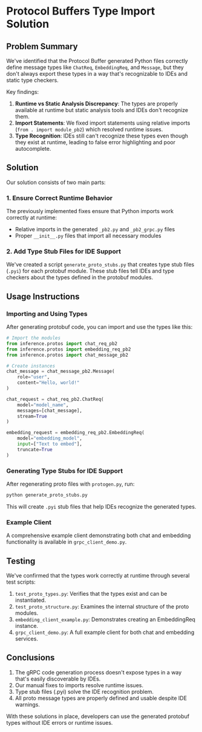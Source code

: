 # Protocol Buffers Type Import Solution

## Problem Summary

We've identified that the Protocol Buffer generated Python files correctly define message types like `ChatReq`, `EmbeddingReq`, and `Message`, but they don't always export these types in a way that's recognizable to IDEs and static type checkers.

Key findings:

1. **Runtime vs Static Analysis Discrepancy**: The types are properly available at runtime but static analysis tools and IDEs don't recognize them.
2. **Import Statements**: We fixed import statements using relative imports (`from . import module_pb2`) which resolved runtime issues.
3. **Type Recognition**: IDEs still can't recognize these types even though they exist at runtime, leading to false error highlighting and poor autocomplete.

## Solution

Our solution consists of two main parts:

### 1. Ensure Correct Runtime Behavior

The previously implemented fixes ensure that Python imports work correctly at runtime:

- Relative imports in the generated `_pb2.py` and `_pb2_grpc.py` files
- Proper `__init__.py` files that import all necessary modules

### 2. Add Type Stub Files for IDE Support

We've created a script `generate_proto_stubs.py` that creates type stub files (`.pyi`) for each protobuf module. These stub files tell IDEs and type checkers about the types defined in the protobuf modules.

## Usage Instructions

### Importing and Using Types

After generating protobuf code, you can import and use the types like this:

```python
# Import the modules
from inference.protos import chat_req_pb2
from inference.protos import embedding_req_pb2
from inference.protos import chat_message_pb2

# Create instances
chat_message = chat_message_pb2.Message(
    role="user",
    content="Hello, world!"
)

chat_request = chat_req_pb2.ChatReq(
    model="model_name",
    messages=[chat_message],
    stream=True
)

embedding_request = embedding_req_pb2.EmbeddingReq(
    model="embedding_model",
    input=["Text to embed"],
    truncate=True
)
```

### Generating Type Stubs for IDE Support

After regenerating proto files with `protogen.py`, run:

```bash
python generate_proto_stubs.py
```

This will create `.pyi` stub files that help IDEs recognize the generated types.

### Example Client

A comprehensive example client demonstrating both chat and embedding functionality is available in `grpc_client_demo.py`.

## Testing

We've confirmed that the types work correctly at runtime through several test scripts:

1. `test_proto_types.py`: Verifies that the types exist and can be instantiated.
2. `test_proto_structure.py`: Examines the internal structure of the proto modules.
3. `embedding_client_example.py`: Demonstrates creating an EmbeddingReq instance.
4. `grpc_client_demo.py`: A full example client for both chat and embedding services.

## Conclusions

1. The gRPC code generation process doesn't expose types in a way that's easily discoverable by IDEs.
2. Our manual fixes to imports resolve runtime issues.
3. Type stub files (.pyi) solve the IDE recognition problem.
4. All proto message types are properly defined and usable despite IDE warnings.

With these solutions in place, developers can use the generated protobuf types without IDE errors or runtime issues.
